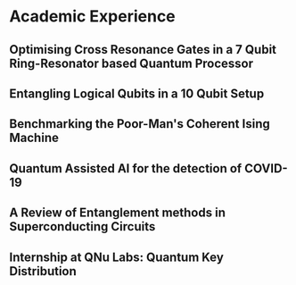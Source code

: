 # Academic Experience

## Optimising Cross Resonance Gates in a 7 Qubit Ring-Resonator based Quantum Processor

## Entangling Logical Qubits in a 10 Qubit Setup

## Benchmarking the Poor-Man's Coherent Ising Machine

## Quantum Assisted AI for the detection of COVID-19

## A Review of Entanglement methods in Superconducting Circuits

## Internship at QNu Labs: Quantum Key Distribution
